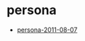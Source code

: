 <!-- TITLE: persona -->
<!-- SUBTITLE: Logs for persona -->

# persona

* [persona-2011-08-07](persona/persona-2011-08-07)
